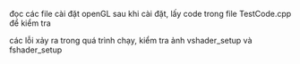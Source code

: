 đọc các file cài đặt openGL
sau khi cài đặt, lấy code trong file TestCode.cpp để kiểm tra

các lỗi xảy ra trong quá trình chạy, kiểm tra ảnh vshader_setup và fshader_setup
